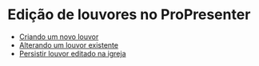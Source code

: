 # Edição de louvores no ProPresenter

* [Criando um novo louvor](novo)
* [Alterando um louvor existente](alterar)
* [Persistir louvor editado na igreja](persistir)
